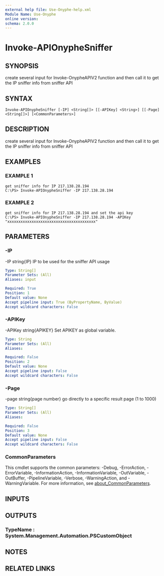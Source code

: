 ```yaml
---
external help file: Use-Onyphe-help.xml
Module Name: Use-Onyphe
online version:
schema: 2.0.0
---
```


# Invoke-APIOnypheSniffer

## SYNOPSIS
create several input for Invoke-OnypheAPIV2 function and then call it to get the IP sniffer info from sniffer API

## SYNTAX

```
Invoke-APIOnypheSniffer [-IP] <String[]> [[-APIKey] <String>] [[-Page] <String[]>] [<CommonParameters>]
```

## DESCRIPTION
create several input for Invoke-OnypheAPIV2 function and then call it to get the IP sniffer info from sniffer API

## EXAMPLES

### EXAMPLE 1
```
get sniffer info for IP 217.138.28.194
C:\PS> Invoke-APIOnypheSniffer -IP 217.138.28.194
```

### EXAMPLE 2
```
get sniffer info for IP 217.138.28.194 and set the api key
C:\PS> Invoke-APIOnypheSniffer -IP 217.138.28.194 -APIKey "xxxxxxxxxxxxxxxxxxxxxxxxxxxxxxxxxxxxxxxx"
```

## PARAMETERS

### -IP
-IP string{IP}
IP to be used for the sniffer API usage

```yaml
Type: String[]
Parameter Sets: (All)
Aliases: input

Required: True
Position: 1
Default value: None
Accept pipeline input: True (ByPropertyName, ByValue)
Accept wildcard characters: False
```

### -APIKey
-APIKey string{APIKEY}
Set APIKEY as global variable.

```yaml
Type: String
Parameter Sets: (All)
Aliases:

Required: False
Position: 2
Default value: None
Accept pipeline input: False
Accept wildcard characters: False
```

### -Page
-page string{page number}
go directly to a specific result page (1 to 1000)

```yaml
Type: String[]
Parameter Sets: (All)
Aliases:

Required: False
Position: 3
Default value: None
Accept pipeline input: False
Accept wildcard characters: False
```

### CommonParameters
This cmdlet supports the common parameters: -Debug, -ErrorAction, -ErrorVariable, -InformationAction, -InformationVariable, -OutVariable, -OutBuffer, -PipelineVariable, -Verbose, -WarningAction, and -WarningVariable. For more information, see [about_CommonParameters](http://go.microsoft.com/fwlink/?LinkID=113216).

## INPUTS

## OUTPUTS

### TypeName : System.Management.Automation.PSCustomObject
## NOTES

## RELATED LINKS
